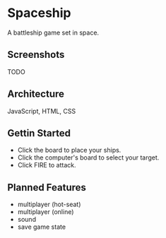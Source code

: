 Spaceship
=========

A battleship game set in space.

Screenshots
-----------

TODO

Architecture
------------
JavaScript, HTML, CSS

Gettin Started
--------------
* Click the board to place your ships.
* Click the computer's board to select your target.
* Click FIRE to attack.

Planned Features
----------------

* multiplayer (hot-seat)
* multiplayer (online)
* sound
* save game state

